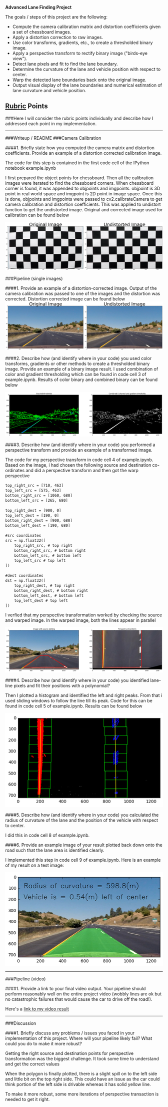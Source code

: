
**Advanced Lane Finding Project**

The goals / steps of this project are the following:

* Compute the camera calibration matrix and distortion coefficients given a set of chessboard images.
* Apply a distortion correction to raw images.
* Use color transforms, gradients, etc., to create a thresholded binary image.
* Apply a perspective transform to rectify binary image ("birds-eye view").
* Detect lane pixels and fit to find the lane boundary.
* Determine the curvature of the lane and vehicle position with respect to center.
* Warp the detected lane boundaries back onto the original image.
* Output visual display of the lane boundaries and numerical estimation of lane curvature and vehicle position.

[//]: # (Image References)

[image1]: ./examples/orig_chess.png " chess Calibration"
[image2]: ./examples/unistorted_road.png "Road"
[image3]: ./examples/color_binary_image.png " Binary Example"
[image4]: ./examples/image_with_src_polygon.png "Image with source polygon"
[image5]: ./examples/polynomials.png "Polynomial computation"
[image6]: ./examples/example_poly_output.png "Filled Polynomial"
[video1]: ./project_video.mp4 "Video"

## [Rubric](https://review.udacity.com/#!/rubrics/571/view) Points
###Here I will consider the rubric points individually and describe how I addressed each point in my implementation.  

---
###Writeup / README
###Camera Calibration

####1. Briefly state how you computed the camera matrix and distortion coefficients. Provide an example of a distortion corrected calibration image.

The code for this step is contained in the first code cell of the IPython notebook  example.ipynb

I first prepared the object points for chessboard. Then all the calibration images were iterated  to find the chessboard corners. When chessboard corner is found, it was appended to objpoints and imgpoints. objpoint is 3D point in real world space and imgpoint is 2D point in image space. Once this is done, objpoints and imgpoints were passed to cv2.calibrateCamera to get camera calibration and distortion coefficients. This was applied to undistort function to get the undistorted image. Original and corrected image used for calibration can be found below

![alt text][image1]

###Pipeline (single images)

####1. Provide an example of a distortion-corrected image.
Output of the camera calibration was passed to one of the images and the distortion was corrected. Distortion corrected image can be found below
![alt text][image2]


####2. Describe how (and identify where in your code) you used color transforms, gradients or other methods to create a thresholded binary image.  Provide an example of a binary image result.
I used combination of color and gradient thresholding which can be found in code cell 3 of example.ipynb. Results of color binary and combined binary can be found below

![alt text][image3]


####3. Describe how (and identify where in your code) you performed a perspective transform and provide an example of a transformed image.

The code for my perspective transform in code cell 4 of example.ipynb.  Based on the image, i had chosen the following source and destination co-ordinates and did a perspective transform and then got the warp perspective
```
top_right_src = [710, 463]
top_left_src = [575, 463]
bottom_right_src = [1060, 680]
bottom_left_src = [265, 680]

top_right_dest = [900, 0]
top_left_dest = [190, 0]
bottom_right_dest = [900, 680]
bottom_left_dest = [190, 680]

#src coordinates
src = np.float32([
    top_right_src, # top right
    bottom_right_src, # bottom right
    bottom_left_src, # bottom left
    top_left_src # top left
])

#dest coordinates
dst = np.float32([
    top_right_dest, # top right
    bottom_right_dest, # bottom right
    bottom_left_dest, # bottom left
    top_left_dest # top left
])
```

I verfied that my perspective transformation worked by checking the source and warped image. In the warped image, both the lines appear in parallel


![alt text][image4]


####4. Describe how (and identify where in your code) you identified lane-line pixels and fit their positions with a polynomial?

Then I plotted a histogram and identified the left and right peaks. From that i used sliding windows to follow the line till its peak. Code for this can be found in code cell 5 of example.ipynb. Results can be found below

![alt text][image5]

####5. Describe how (and identify where in your code) you calculated the radius of curvature of the lane and the position of the vehicle with respect to center.

I did this in  code cell 8 of example.ipynb.

####6. Provide an example image of your result plotted back down onto the road such that the lane area is identified clearly.

I implemented this step in code cell 9 of example.ipynb.  Here is an example of my result on a test image:

![alt text][image6]

---

###Pipeline (video)

####1. Provide a link to your final video output.  Your pipeline should perform reasonably well on the entire project video (wobbly lines are ok but no catastrophic failures that would cause the car to drive off the road!).

Here's a [link to my video result](./final_video.mp4)

---

###Discussion

####1. Briefly discuss any problems / issues you faced in your implementation of this project.  Where will your pipeline likely fail?  What could you do to make it more robust?

Getting the right source and destination points for perspective transformation was the biggest challenge. It took some time to understand and get the correct values

When the polygon is finally plotted, there is a slight spill on to the left side and little bit on the top right side. This could have an issue as the car could think portion of the left side is drivable whereas it has solid yellow line.

To make it more  robust, some more iterations of  perspective transaction is needed to get it right.  
